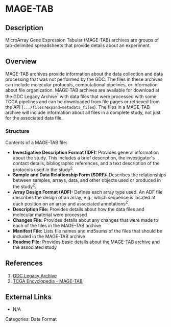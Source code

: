 # MAGE-TAB #
## Description ##

MicroArray Gene Expression Tabular (MAGE-TAB) archives are groups of tab-delimited spreadsheets that provide details about an experiment.  

## Overview ##

MAGE-TAB archives provide information about the data collection and data processing that was not performed by the GDC. The files in these archives can include molecular protocols, computational pipelines, or information about file organization. MAGE-TAB archives are available for download at the GDC Legacy Archive<sup>1</sup> with data files that were processed with some TCGA pipelines and can be downloaded from file pages or retrieved from the API (`.../files?expand=metadata_files`). The files in a MAGE-TAB archive will include information about all files in a complete study, not just for the associated data file.

### Structure ###

Contents of a MAGE-TAB file:

* __Investigative Description Format (IDF):__ Provides general information about the study. This includes a brief description, the investigator's contact details, bibliographic references, and a text description of the protocols used in the study<sup>2</sup>.
* __Sample and Data Relationship Form (SDRF):__ Describes the relationships between samples, arrays, data, and other objects used or produced in the study<sup>2</sup>.
* __Array Design Format (ADF):__ Defines each array type used. An ADF file describes the design of an array, e.g., which sequence is located at each position on an array and associated annotations<sup>2</sup>.
* __Description File:__ Provides details about how the data files and molecular material were processed
* __Changes File:__ Provides details about any changes that were made to each of the files in the MAGE-TAB archive
* __Manifest File:__ Lists file names and md5sums of the files that should be included in the MAGE-TAB archive
* __Readme File:__ Provides basic details about the MAGE-TAB archive and the associated study

## References ##
1. [GDC Legacy Archive](https://portal.gdc.cancer.gov/legacy-archive/)
2. [TCGA Encyclopedia - MAGE-TAB](https://wiki.nci.nih.gov/display/TCGA/MAGE-TAB)

## External Links ##
* N/A

Categories: Data Format
